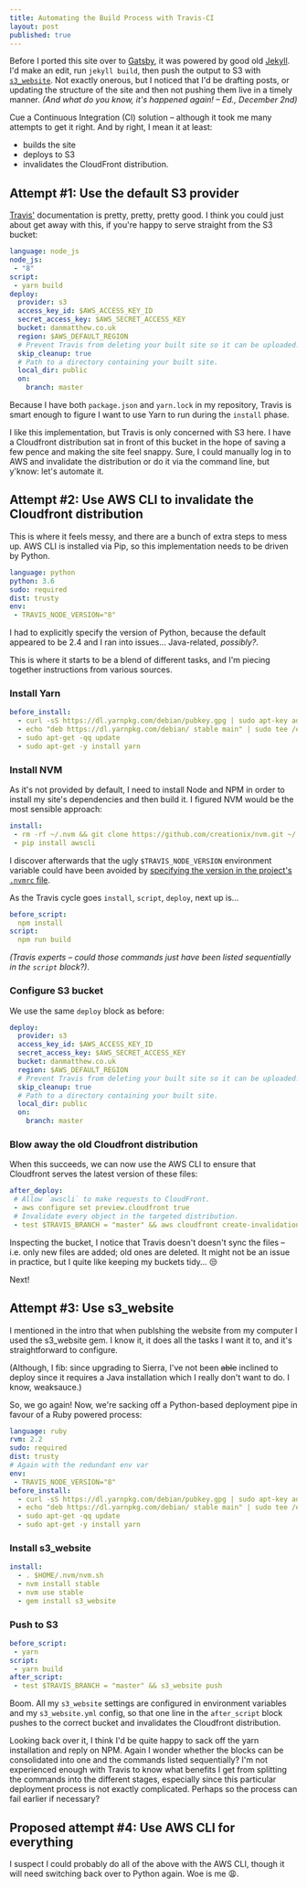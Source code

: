 ```yaml
---
title: Automating the Build Process with Travis-CI
layout: post
published: true
---
```


Before I ported this site over to [Gatsby](https://www.gatsbyjs.org), it was powered by good old [Jekyll](https://github.com/jekyll/jekyll). I'd make an edit, run `jekyll build`, then push the output to S3 with [`s3_website`](https://github.com/laurilehmijoki/s3_website). Not exactly onerous, but I noticed that I'd be drafting posts, or updating the structure of the site and then not pushing them live in a timely manner. _(And what do you know, it's happened again! – Ed., December 2nd)_

Cue a Continuous Integration (CI) solution – although it took me many attempts to get it right. And by right, I mean it at least:
- builds the site
- deploys to S3
- invalidates the CloudFront distribution.

## Attempt #1: Use the default S3 provider
[Travis'](https://docs.travis-ci.com) documentation is pretty, pretty, pretty good. I think you could just about get away with this, if you're happy to serve straight from the S3 bucket:

```yml
language: node_js
node_js: 
 - "8"
script:
 - yarn build
deploy:
  provider: s3
  access_key_id: $AWS_ACCESS_KEY_ID
  secret_access_key: $AWS_SECRET_ACCESS_KEY
  bucket: danmatthew.co.uk
  region: $AWS_DEFAULT_REGION
  # Prevent Travis from deleting your built site so it can be uploaded.
  skip_cleanup: true
  # Path to a directory containing your built site.
  local_dir: public
  on:
    branch: master
```
Because I have both `package.json` and `yarn.lock` in my repository, Travis is smart enough to figure I want to use Yarn to run during the `install` phase. 

I like this implementation, but Travis is only concerned with S3 here. I have a Cloudfront distribution sat in front of this bucket in the hope of saving a few pence and making the site feel snappy. Sure, I could manually log in to AWS and invalidate the distribution or do it via the command line, but y'know: let's automate it.

## Attempt #2: Use AWS CLI to invalidate the Cloudfront distribution
This is where it feels messy, and there are a bunch of extra steps to mess up. AWS CLI is installed via Pip, so this implementation needs to be driven by Python. 

```yml
language: python
python: 3.6
sudo: required
dist: trusty
env:
 - TRAVIS_NODE_VERSION="8"
```
I had to explicitly specify the version of Python, because the default appeared to be 2.4 and I ran into issues… Java-related, _possibly?_.

This is where it starts to be a blend of different tasks, and I'm piecing together instructions from various sources. 

### Install Yarn
```yml
before_install:
  - curl -sS https://dl.yarnpkg.com/debian/pubkey.gpg | sudo apt-key add -
  - echo "deb https://dl.yarnpkg.com/debian/ stable main" | sudo tee /etc/apt/sources.list.d/yarn.list
  - sudo apt-get -qq update
  - sudo apt-get -y install yarn
```

### Install NVM

As it's not provided by default, I need to install Node and NPM in order to install my site's dependencies and then build it. I figured NVM would be the most sensible approach:

```yml
install:
 - rm -rf ~/.nvm && git clone https://github.com/creationix/nvm.git ~/.nvm && (cd ~/.nvm && git checkout `git describe --abbrev=0 --tags`) && source ~/.nvm/nvm.sh && nvm install $TRAVIS_NODE_VERSION
 - pip install awscli
```

I discover afterwards that the ugly `$TRAVIS_NODE_VERSION` environment variable could have been avoided by [specifying the version in the project's `.nvmrc` file](https://docs.travis-ci.com/user/languages/javascript-with-nodejs/).

As the Travis cycle goes `install`, `script`, `deploy`, next up is…

```yml
before_script:
  npm install
script:
  npm run build
```

_(Travis experts – could those commands just have been listed sequentially in the `script` block?)_.

### Configure S3 bucket

We use the same `deploy` block as before:

```yml
deploy:
  provider: s3
  access_key_id: $AWS_ACCESS_KEY_ID
  secret_access_key: $AWS_SECRET_ACCESS_KEY
  bucket: danmatthew.co.uk
  region: $AWS_DEFAULT_REGION
  # Prevent Travis from deleting your built site so it can be uploaded.
  skip_cleanup: true
  # Path to a directory containing your built site.
  local_dir: public
  on:
    branch: master
```

### Blow away the old Cloudfront distribution

When this succeeds, we can now use the AWS CLI to ensure that Cloudfront serves the latest version of these files:

```yml
after_deploy:
 # Allow `awscli` to make requests to CloudFront.
 - aws configure set preview.cloudfront true
 # Invalidate every object in the targeted distribution.
 - test $TRAVIS_BRANCH = "master" && aws cloudfront create-invalidation --distribution-id $CLOUDFRONT_DISTRIBUTION_ID --paths "/*"
```

Inspecting the bucket, I notice that Travis doesn't doesn't sync the files – i.e. only new files are added; old ones are deleted. It might not be an issue in practice, but I quite like keeping my buckets tidy… 😒

Next!

## Attempt #3: Use s3_website
I mentioned in the intro that when publshing the website from my computer I used the s3_website gem. I know it, it does all the tasks I want it to, and it's straightforward to configure. 

(Although, I fib: since upgrading to Sierra, I've not been ~~able~~ inclined to deploy since it requires a Java installation which I really don't want to do. I know, weaksauce.)

So, we go again! Now, we're sacking off a Python-based deployment pipe in favour of a Ruby powered process:

```yml
language: ruby
rvm: 2.2
sudo: required
dist: trusty
# Again with the redundant env var
env: 
 - TRAVIS_NODE_VERSION="8"
before_install:
  - curl -sS https://dl.yarnpkg.com/debian/pubkey.gpg | sudo apt-key add -
  - echo "deb https://dl.yarnpkg.com/debian/ stable main" | sudo tee /etc/apt/sources.list.d/yarn.list
  - sudo apt-get -qq update
  - sudo apt-get -y install yarn
```

### Install s3_website
```yml
install:
  - . $HOME/.nvm/nvm.sh
  - nvm install stable
  - nvm use stable
  - gem install s3_website
```
### Push to S3
```yml
before_script:
 - yarn
script:
 - yarn build
after_script:
 - test $TRAVIS_BRANCH = "master" && s3_website push
```

Boom. All my `s3_website` settings are configured in environment variables and my `s3_website.yml` config, so that one line in the `after_script` block pushes to the correct bucket and invalidates the Cloudfront distribution. 

Looking back over it, I think I'd be quite happy to sack off the yarn installation and reply on NPM. Again I wonder whether the blocks can be consolidated into one and the commands listed sequentially? I'm not experienced enough with Travis to know what benefits I get from splitting the commands into the different stages, especially since this particular deployment process is not exactly complicated. Perhaps so the process can fail earlier if necessary? 

## Proposed attempt #4: Use AWS CLI for everything
I suspect I could probably do all of the above with the AWS CLI, though it will need switching back over to Python again. Woe is me 😩.